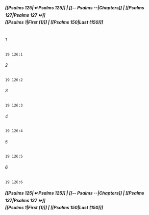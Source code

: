 
##### **[[Psalms 125|⏪ Psalms 125]] | [[-- Psalms --|Chapters]] | [[Psalms 127|Psalms 127 ⏩]]**<br>**[[Psalms 1|First (1)]] | [[Psalms 150|Last (150)]]**<br><br>

###### 1
``` verse
19 126:1
```
###### 2
``` verse
19 126:2
```
###### 3
``` verse
19 126:3
```
###### 4
``` verse
19 126:4
```
###### 5
``` verse
19 126:5
```
###### 6
``` verse
19 126:6
```

##### **[[Psalms 125|⏪ Psalms 125]] | [[-- Psalms --|Chapters]] | [[Psalms 127|Psalms 127 ⏩]]**<br>**[[Psalms 1|First (1)]] | [[Psalms 150|Last (150)]]**

